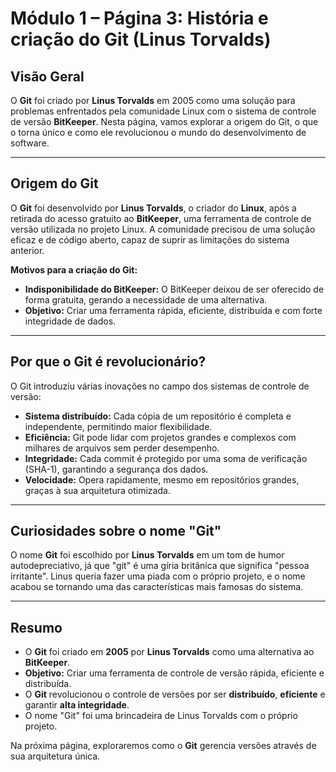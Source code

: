 # Módulo 1 – Página 3: História e criação do Git (Linus Torvalds)

## Visão Geral

O **Git** foi criado por **Linus Torvalds** em 2005 como uma solução para problemas enfrentados pela comunidade Linux com o sistema de controle de versão **BitKeeper**. Nesta página, vamos explorar a origem do Git, o que o torna único e como ele revolucionou o mundo do desenvolvimento de software.

---

## Origem do Git

O **Git** foi desenvolvido por **Linus Torvalds**, o criador do **Linux**, após a retirada do acesso gratuito ao **BitKeeper**, uma ferramenta de controle de versão utilizada no projeto Linux. A comunidade precisou de uma solução eficaz e de código aberto, capaz de suprir as limitações do sistema anterior.

**Motivos para a criação do Git:**

- **Indisponibilidade do BitKeeper:** O BitKeeper deixou de ser oferecido de forma gratuita, gerando a necessidade de uma alternativa.
- **Objetivo:** Criar uma ferramenta rápida, eficiente, distribuída e com forte integridade de dados.

---

## Por que o Git é revolucionário?

O Git introduziu várias inovações no campo dos sistemas de controle de versão:

- **Sistema distribuído:** Cada cópia de um repositório é completa e independente, permitindo maior flexibilidade.
- **Eficiência:** Git pode lidar com projetos grandes e complexos com milhares de arquivos sem perder desempenho.
- **Integridade:** Cada commit é protegido por uma soma de verificação (SHA-1), garantindo a segurança dos dados.
- **Velocidade:** Opera rapidamente, mesmo em repositórios grandes, graças à sua arquitetura otimizada.

---

## Curiosidades sobre o nome "Git"

O nome **Git** foi escolhido por **Linus Torvalds** em um tom de humor autodepreciativo, já que "git" é uma gíria britânica que significa "pessoa irritante". Linus queria fazer uma piada com o próprio projeto, e o nome acabou se tornando uma das características mais famosas do sistema.

---

## Resumo

- O **Git** foi criado em **2005** por **Linus Torvalds** como uma alternativa ao **BitKeeper**.
- **Objetivo:** Criar uma ferramenta de controle de versão rápida, eficiente e distribuída.
- O **Git** revolucionou o controle de versões por ser **distribuído**, **eficiente** e garantir **alta integridade**.
- O nome "Git" foi uma brincadeira de Linus Torvalds com o próprio projeto.

Na próxima página, exploraremos como o **Git** gerencia versões através de sua arquitetura única.